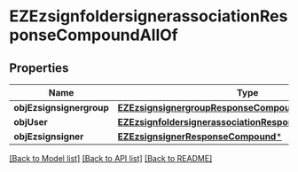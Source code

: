 # EZEzsignfoldersignerassociationResponseCompoundAllOf

## Properties
Name | Type | Description | Notes
------------ | ------------- | ------------- | -------------
**objEzsignsignergroup** | [**EZEzsignsignergroupResponseCompound***](EZEzsignsignergroupResponseCompound.md) |  | [optional] 
**objUser** | [**EZEzsignfoldersignerassociationResponseCompoundUser***](EZEzsignfoldersignerassociationResponseCompoundUser.md) |  | [optional] 
**objEzsignsigner** | [**EZEzsignsignerResponseCompound***](EZEzsignsignerResponseCompound.md) |  | [optional] 

[[Back to Model list]](../README.md#documentation-for-models) [[Back to API list]](../README.md#documentation-for-api-endpoints) [[Back to README]](../README.md)


